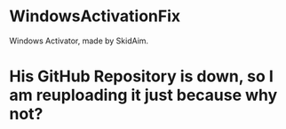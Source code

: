 # WindowsActivationFix
Windows Activator, made by SkidAim. 

# His GitHub Repository is down, so I am reuploading it just because why not?
